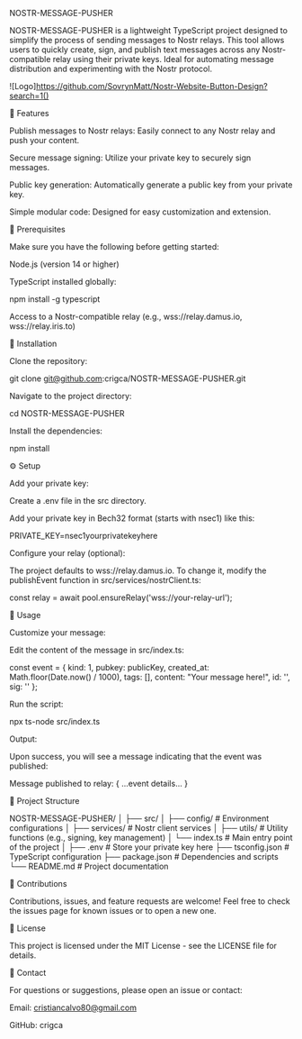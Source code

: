 NOSTR-MESSAGE-PUSHER

NOSTR-MESSAGE-PUSHER is a lightweight TypeScript project designed to simplify the process of sending messages to Nostr relays. This tool allows users to quickly create, sign, and publish text messages across any Nostr-compatible relay using their private keys. Ideal for automating message distribution and experimenting with the Nostr protocol.


![Logo]https://github.com/SovrynMatt/Nostr-Website-Button-Design?search=1()


🌟 Features

Publish messages to Nostr relays: Easily connect to any Nostr relay and push your content.

Secure message signing: Utilize your private key to securely sign messages.

Public key generation: Automatically generate a public key from your private key.

Simple modular code: Designed for easy customization and extension.

📜 Prerequisites

Make sure you have the following before getting started:

Node.js (version 14 or higher)

TypeScript installed globally:

npm install -g typescript

Access to a Nostr-compatible relay (e.g., wss://relay.damus.io, wss://relay.iris.to)

🔧 Installation

Clone the repository:

git clone git@github.com:crigca/NOSTR-MESSAGE-PUSHER.git

Navigate to the project directory:

cd NOSTR-MESSAGE-PUSHER

Install the dependencies:

npm install

⚙️ Setup

Add your private key:

Create a .env file in the src directory.

Add your private key in Bech32 format (starts with nsec1) like this:

PRIVATE_KEY=nsec1yourprivatekeyhere

Configure your relay (optional):

The project defaults to wss://relay.damus.io. To change it, modify the publishEvent function in src/services/nostrClient.ts:

const relay = await pool.ensureRelay('wss://your-relay-url');

🚀 Usage

Customize your message:

Edit the content of the message in src/index.ts:

const event = {
    kind: 1,
    pubkey: publicKey,
    created_at: Math.floor(Date.now() / 1000),
    tags: [],
    content: "Your message here!",
    id: '',
    sig: ''
};

Run the script:

npx ts-node src/index.ts

Output:

Upon success, you will see a message indicating that the event was published:

Message published to relay: { ...event details... }

📂 Project Structure

NOSTR-MESSAGE-PUSHER/
│
├── src/
│   ├── config/              # Environment configurations
│   ├── services/            # Nostr client services
│   ├── utils/               # Utility functions (e.g., signing, key management)
│   └── index.ts             # Main entry point of the project
│
├── .env                     # Store your private key here
├── tsconfig.json            # TypeScript configuration
├── package.json             # Dependencies and scripts
└── README.md                # Project documentation

🤝 Contributions

Contributions, issues, and feature requests are welcome! Feel free to check the issues page for known issues or to open a new one.

📜 License

This project is licensed under the MIT License - see the LICENSE file for details.

📨 Contact

For questions or suggestions, please open an issue or contact:

Email: cristiancalvo80@gmail.com

GitHub: crigca


